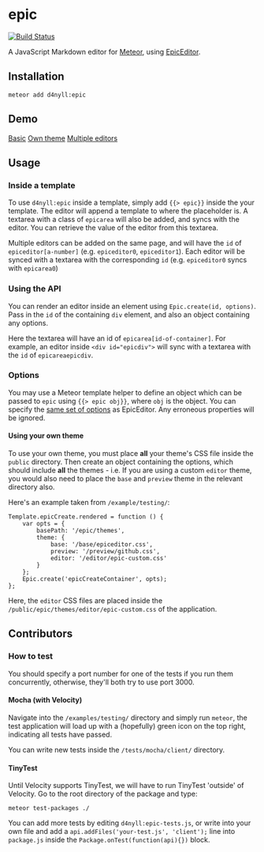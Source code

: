 # epic

[![Build Status](https://travis-ci.org/d4nyll/epic.svg?branch=master)](https://travis-ci.org/d4nyll/epic)

A JavaScript Markdown editor for [Meteor](https://github.com/meteor/meteor), using [EpicEditor](https://github.com/OscarGodson/EpicEditor).

## Installation

    meteor add d4nyll:epic

## Demo

[Basic](http://epiceditor.meteor.com)
[Own theme](http://epiceditor.meteor.com/epicCreate)
[Multiple editors](http://epiceditor.meteor.com/epicMultiple)

## Usage

### Inside a template

To use `d4nyll:epic` inside a template, simply add `{{> epic}}` inside the your template. The editor will append a template to where the placeholder is. A textarea with a class of `epicarea` will also be added, and syncs with the editor. You can retrieve the value of the editor from this textarea.

Multiple editors can be added on the same page, and will have the `id` of `epiceditor[a-number]` (e.g. `epiceditor0`, `epiceditor1`). Each editor will be synced with a textarea with the corresponding `id` (e.g. `epiceditor0` syncs with `epicarea0`)

### Using the API

You can render an editor inside an element using `Epic.create(id, options)`. Pass in the `id` of the containing `div` element, and also an object containing any options.

Here the textarea will have an id of `epicarea[id-of-container]`. For example, an editor inside `<div id="epicdiv">` will sync with a textarea with the `id` of `epicareaepicdiv`.

### Options

You may use a Meteor template helper to define an object which can be passed to `epic` using `{{> epic obj}}`, where `obj` is the object. You can specify the [same set of options](https://github.com/OscarGodson/EpicEditor#epiceditoroptions) as EpicEditor. Any erroneous properties will be ignored.

#### Using your own theme

To use your own theme, you must place **all** your theme's CSS file inside the `public` directory. Then create an object containing the options, which should include **all** the themes - i.e. If you are using a custom `editor` theme, you would also need to place the `base` and `preview` theme in the relevant directory also.

Here's an example taken from `/example/testing/`:

    Template.epicCreate.rendered = function () {
    	var opts = {	
    		basePath: '/epic/themes',
    		theme: {
    			base: '/base/epiceditor.css',
    			preview: '/preview/github.css',
    			editor: '/editor/epic-custom.css'
    		}
    	};
    	Epic.create('epicCreateContainer', opts);
    };

Here, the `editor` CSS files are placed inside the `/public/epic/themes/editor/epic-custom.css` of the application.

## Contributors

### How to test

You should specify a port number for one of the tests if you run them concurrently, otherwise, they'll both try to use port 3000.

#### Mocha (with Velocity)

Navigate into the `/examples/testing/` directory and simply run `meteor`, the test application will load up with a (hopefully) green icon on the top right, indicating all tests have passed.

You can write new tests inside the `/tests/mocha/client/` directory.

#### TinyTest

Until Velocity supports TinyTest, we will have to run TinyTest 'outside' of Velocity. Go to the root directory of the package and type:

    meteor test-packages ./

You can add more tests by editing `d4nyll:epic-tests.js`, or write into your own file and add a `api.addFiles('your-test.js', 'client');` line into `package.js` inside the `Package.onTest(function(api){})` block.

